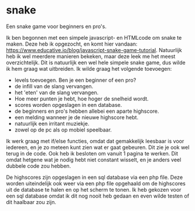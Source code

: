 # snake
Een snake game voor beginners en pro's.

Ik ben begonnen met een simpele javascript- en HTMLcode om snake te maken. 
Deze heb ik opgezocht, en komt hier vandaan: https://www.educative.io/blog/javascript-snake-game-tutorial. 
Natuurlijk heb ik wel meerdere manieren bekeken, maar deze leek me het meest overzichtelijk. 
Dit is natuurlijk een wel hele simpele snake game, dus wilde ik hem graag wat uitbreiden. 
Ik wilde graag het volgende toevoegen: 

- levels toevoegen. Ben je een beginner of een pro?
- de infill van de slang vervangen. 
- het 'eten' van de slang vervangen. 
- Hoe meer punten je hebt, hoe hoger de snelheid wordt. 
- scores worden opgeslagen in een database. 
- de beginners en pro's hebben allebei een aparte highscore. 
- een melding wanneer je de nieuwe highscore hebt. 
- natuurlijk een irritant muziekje.
- zowel op de pc als op mobiel speelbaar. 

Ik werk graag met if/else functies, omdat dat gemakkelijk leesbaar is voor iedereen, en je zo meteen kunt zien wat er gaat gebeuren. 
Dit zie je ook wel terug in de code. Ook heb ik besloten om vanuit 1 pagina te werken. 
Dit omdat hetgene wat je nodig hebt niet constant wisselt, en je anders veel dubbele code zou hebben.

De highscores zijn opgeslagen in een sql database via een php file. 
Deze worden uiteindelijk ook weer via een php file opgehaald om de highscores uit de database te halen en op het scherm te tonen. 
Ik heb gekozen voor een sql database omdat ik dit nog nooit heb gedaan en even wilde testen of dit haalbaar zou zijn. 

